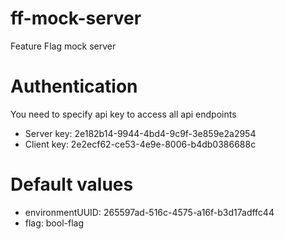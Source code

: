 # ff-mock-server
Feature Flag mock server

# Authentication
You need to specify api key to access all api endpoints
* Server key: 2e182b14-9944-4bd4-9c9f-3e859e2a2954
* Client key: 2e2ecf62-ce53-4e9e-8006-b4db0386688c

# Default values
* environmentUUID: 265597ad-516c-4575-a16f-b3d17adffc44
* flag: bool-flag
